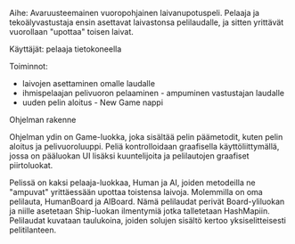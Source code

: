 Aihe: Avaruusteemainen vuoropohjainen laivanupotuspeli. Pelaaja ja tekoälyvastustaja ensin asettavat laivastonsa pelilaudalle, ja sitten yrittävät vuorollaan "upottaa" toisen laivat. 

Käyttäjät: pelaaja tietokoneella 

Toiminnot: 

* laivojen asettaminen omalle laudalle
* ihmispelaajan pelivuoron pelaaminen - ampuminen vastustajan laudalle
* uuden pelin aloitus - New Game nappi


Ohjelman rakenne

Ohjelman ydin on Game-luokka, joka sisältää pelin päämetodit, kuten pelin aloitus ja pelivuoroluuppi. Peliä kontrolloidaan graafisella käyttöliittymällä, jossa on pääluokan UI lisäksi kuuntelijoita ja pelilautojen graafiset piirtoluokat.

Pelissä on kaksi pelaaja-luokkaa, Human ja AI, joiden metodeilla ne "ampuvat" yrittäessään upottaa toistensa laivoja. Molemmilla on oma pelilauta, HumanBoard ja AIBoard. Nämä pelilaudat perivät Board-yliluokan ja niille asetetaan Ship-luokan ilmentymiä jotka talletetaan HashMapiin. Pelilaudat kuvataan taulukoina, joiden solujen sisältö kertoo yksiselitteisesti pelitilanteen. 


